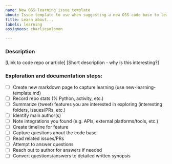 ```yaml
---
name: New OSS learning issue template
about: Issue template to use when suggesting a new OSS code base to learn from
title: Learn about...
labels: learning
assignees: charliesolomon

---
```


### Description

[Link to code repo or article]
[Short description - why is this interesting?]

### Exploration and documentation steps:

* [ ] Create new markdown page to capture learning (use new-learning-template.md)
* [ ] Record repo stats (% Python, activity, etc.)
* [ ] Summarize (tweet) features you are interested in exploring (interesting folders, issues/PRs, etc.)
* [ ] Identify main author(s)
* [ ] Note integrations you found (e.g. APIs, external platforms/tools, etc.)
* [ ] Create timeline for feature
* [ ] Capture questions about the code base
* [ ] Read related issues/PRs
* [ ] Attempt to answer questions
* [ ] Reach out to author for answers if needed
* [ ] Convert questions/answers to detailed written synopsis

